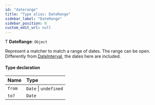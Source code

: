 ```yaml
---
id: "daterange"
title: "Type alias: DateRange"
sidebar_label: "DateRange"
sidebar_position: 0
custom_edit_url: null
---
```


Ƭ **DateRange**: `Object`

Represent a matcher to match a range of dates. The range can be open.
Differently from [DateInterval](dateinterval.md), the dates here are included.

#### Type declaration

| Name | Type |
| :------ | :------ |
| `from` | `Date` \| `undefined` |
| `to?` | `Date` |
